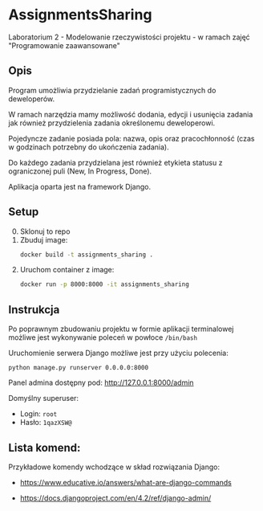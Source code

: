 # AssignmentsSharing
Laboratorium 2 - Modelowanie rzeczywistości projektu - w ramach zajęć "Programowanie zaawansowane"

## Opis
Program umożliwia przydzielanie zadań programistycznych do deweloperów.

W ramach narzędzia mamy możliwość dodania, edycji i usunięcia zadania jak również przydzielenia zadania określonemu deweloperowi.

Pojedyncze zadanie posiada pola: nazwa, opis oraz pracochłonność (czas w godzinach potrzebny do ukończenia zadania). 

Do każdego zadania przydzielana jest również etykieta statusu z ograniczonej puli (New, In Progress, Done).

Aplikacja oparta jest na framework Django.

## Setup
0. Sklonuj to repo
1. Zbuduj image:
   ```bash
   docker build -t assignments_sharing .
   ```
3. Uruchom container z image:
   ```bash
   docker run -p 8000:8000 -it assignments_sharing
   ```

## Instrukcja
Po poprawnym zbudowaniu projektu w formie aplikacji terminalowej możliwe jest wykonywanie poleceń w powłoce `/bin/bash`

Uruchomienie serwera Django możliwe jest przy użyciu polecenia:
```
python manage.py runserver 0.0.0.0:8000
```

Panel admina dostępny pod: http://127.0.0.1:8000/admin

Domyślny superuser:
* Login: `root`
* Hasło: `1qazXSW@`

## Lista komend:
Przykładowe komendy wchodzące w skład rozwiązania Django:
* https://www.educative.io/answers/what-are-django-commands

* https://docs.djangoproject.com/en/4.2/ref/django-admin/
